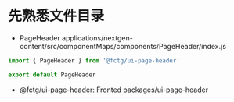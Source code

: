 
# 先熟悉文件目录

- PageHeader
  applications/nextgen-content/src/componentMaps/components/PageHeader/index.js
```javascript
import { PageHeader } from '@fctg/ui-page-header'

export default PageHeader
```

- @fctg/ui-page-header: Fronted  packages/ui-page-header